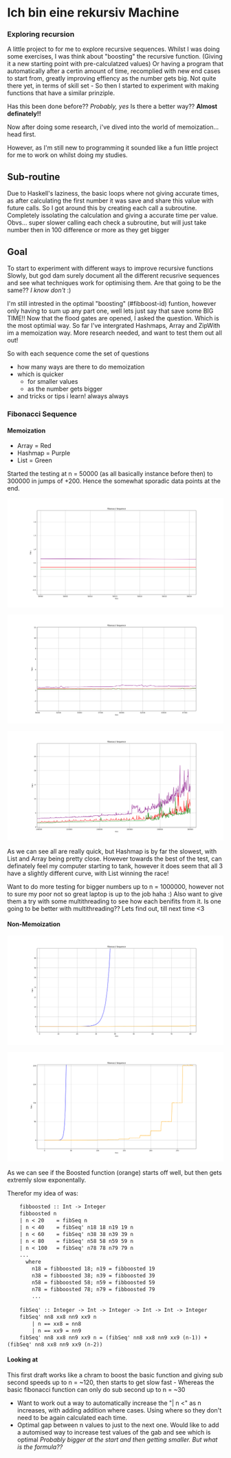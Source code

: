 # Ich bin eine rekursiv Machine

### Exploring recursion 

A little project to for me to explore recursive sequences. Whilst I was doing some exercises, I was think about "boosting" the recursive function. (Giving it a new starting point with pre-calculatzed values)
Or having a program that automatically after a certin amount of time, recomplied with new end cases to start from, greatly improving effiency as the number gets big.
Not quite there yet, in terms of skill set - So then I started to experiment with making functions that have a similar prinziple. 

Has this been done before?? *Probably, yes* 
Is there a better way?? **Almost definately!!**

Now after doing some research, i've dived into the world of memoization... head first.

However, as I'm still new to programming it sounded like a fun little project for me to work on whilst doing my studies.


## Sub-routine

Due to Haskell's laziness, the basic loops where not giving accurate times, as after calculating the first number it was save and share this value with future calls. 
So I got around this by creating each call a subroutine. Completely issolating the calculation and giving a accurate time per value. Obvs... super slower calling each check a subroutine, but will just take number then in 100 difference or more as they get bigger 

## Goal

To start to experiment with different ways to improve recursive functions
Slowly, but god dam surely document all the different recusrive sequences and see what techniques work for optimising them. Are that going to be the same?? *I know don't* :) 

I'm still intrested in the optimal "boosting" (#fibboost-id) funtion, however only having to sum up any part one, well lets just say that save some BIG TIME!!
Now that the flood gates are opened, I asked the question. Which is the most optimial way. So far I've intergrated Hashmaps, Array and ZipWith im a memoization way. More research needed, and want to test them out all out!

So with each sequence come the set of questions
- how many ways are there to do memoization
- which is quicker
	- for smaller values
	- as the number gets bigger
- and tricks or tips i learn! always always


### Fibonacci Sequence


#### Memoization

- Array = Red
- Hashmap = Purple
- List = Green

Started the testing at n = 50000 (as all basically instance before then) to 300000 in jumps of +200. Hence the somewhat sporadic data points at the end.

![1](/Images/Fib_ArrayHashmapList1.png)
 
![2](/Images/Fib_ArrayHashmapList2.png) 

![3](/Images/Fib_ArrayHashmapList3.png) 

As we can see all are really quick, but Hashmap is by far the slowest, with List and Array being pretty close. However towards the best of the test, can definately feel my computer starting to tank, however it does seem that all 3 have a slightly different curve, with List winning the race!

Want to do more testing for bigger numbers up to n = 1000000, however not to sure my poor not so great laptop is up to the job haha :)
Also want to give them a try with some multithreading to see how each benifits from it. Is one going to be better with multithreading?? Lets find out, till next time <3

#### Non-Memoization

![4](/Images/Fib_BasicBoosted1.png)

![5](/Images/Fib_BasicBoosted2.png)

As we can see if the Boosted function (orange) starts off well, but then gets extremly slow exponentally.

<a name="fibboost-id" />
Therefor my idea of was:

````
	fibboosted :: Int -> Integer
	fibboosted n
	| n < 20    = fibSeq n
	| n < 40    = fibSeq' n18 18 n19 19 n
	| n < 60    = fibSeq' n38 38 n39 39 n
	| n < 80    = fibSeq' n58 58 n59 59 n
	| n < 100   = fibSeq' n78 78 n79 79 n
	...
	  where
		n18 = fibboosted 18; n19 = fibboosted 19
		n38 = fibboosted 38; n39 = fibboosted 39
		n58 = fibboosted 58; n59 = fibboosted 59
		n78 = fibboosted 78; n79 = fibboosted 79
		...
		
	fibSeq' :: Integer -> Int -> Integer -> Int -> Int -> Integer
	fibSeq' nn8 xx8 nn9 xx9 n
		| n == xx8 = nn8
		| n == xx9 = nn9
	fibSeq' nn8 xx8 nn9 xx9 n = (fibSeq' nn8 xx8 nn9 xx9 (n-1)) + (fibSeq' nn8 xx8 nn9 xx9 (n-2))
````

#### Looking at

This first draft works like a chram to boost the basic function and giving sub second speeds up to n = ~120, then starts to get slow fast - Whereas the basic fibonacci function can only do sub second up to n = ~30

- Want to work out a way to automatically increase the "| n <" as n increases, with adding addition where cases. Using where so they don't need to be again calculated each time.
- Optimal gap between n values to just to the next one. Would like to add a automised way to increase test values of the gab and see which is optimal *Probably bigger at the start and then getting smaller. But what is the formula??*
